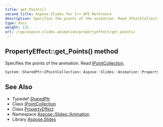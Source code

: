 ```yaml
---
title: get_Points()
second_title: Aspose.Slides for C++ API Reference
description: Specifies the points of the animation. Read IPointCollection.
type: docs
weight: 131
url: /cpp/aspose.slides.animation/propertyeffect/get_points/
---
```

## PropertyEffect::get_Points() method


Specifies the points of the animation. Read [IPointCollection](../../ipointcollection/).

```cpp
System::SharedPtr<IPointCollection> Aspose::Slides::Animation::PropertyEffect::get_Points() override
```

## See Also

* Typedef [SharedPtr](../../system/sharedptr/)
* Class [IPointCollection](../ipointcollection/)
* Class [PropertyEffect](./)
* Namespace [Aspose::Slides::Animation](../)
* Library [Aspose.Slides](../../)